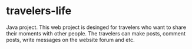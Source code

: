 # travelers-life
Java project. 
This web project is desinged for travelers who want to share their moments with other people. The travelers can make posts, comment posts, write messages on the website forum and etc.
